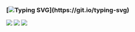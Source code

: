 ### [![Typing SVG](https://readme-typing-svg.herokuapp.com?font=Fira+Code&duration=3000&pause=1000&color=15C828&width=435&lines=Hi%2C+i'm+a+C%2FC%2B%2B+developer...)](https://git.io/typing-svg)

![](http://github-profile-summary-cards.vercel.app/api/cards/stats?username=droysky&theme=dark)
![](http://github-profile-summary-cards.vercel.app/api/cards/repos-per-language?username=droysky&theme=dark)
![](https://leetcard.jacoblin.cool/droysky?width=500&height=200,&theme=dark)
